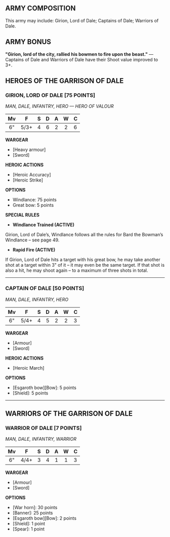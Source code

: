 ﻿## ARMY COMPOSITION

This army may include: Girion, Lord of Dale; Captains of Dale; Warriors of Dale.

## ARMY BONUS

**"Girion, lord of the city, rallied his bowmen to fire upon the beast."** — Captains of Dale and Warriors of Dale have their Shoot value improved to 3+.

## HEROES OF THE GARRISON OF DALE

<div class="unitCard" markdown>

### GIRION, LORD OF DALE [75 POINTS]
*MAN, DALE, INFANTRY, HERO — HERO OF VALOUR*

| Mv | F | S | D | A | W | C |
|:----:|:----:|:---:|:---:|:---:|:---:|:---|
| 6" | 5/3+| 4 | 6 | 2 | 2 | 6 |

**WARGEAR**

- [Heavy armour]
- [Sword]

**HEROIC ACTIONS**

- [Heroic Accuracy]
- [Heroic Strike]

**OPTIONS**

- Windlance: 75 points
- Great bow: 5 points

**SPECIAL RULES**

- **Windlance Trained (ACTIVE)**

Girion, Lord of Dale’s, Windlance follows all the rules for Bard the Bowman’s Windlance – see page 49.

- **Rapid Fire (ACTIVE)**

If Girion, Lord of Dale hits a target with his great bow, he may take another shot at a target within 3" of it – it may even be the same target. If that shot is also a hit, he may shoot again – to a maximum of three shots in total.

</div>

---

<div class="unitCard" markdown>

### CAPTAIN OF DALE [50 POINTS]
*MAN, DALE, INFANTRY, HERO*

| Mv | F | S | D | A | W | C |
|:----:|:----:|:---:|:---:|:---:|:---:|:---|
| 6" | 5/4+| 4 | 5 | 2 | 2 | 3 |

**WARGEAR**

- [Armour]
- [Sword]

**HEROIC ACTIONS**

- [Heroic March]

**OPTIONS**

- [Esgaroth bow][Bow]: 5 points
- [Shield]: 5 points

</div>

---

## WARRIORS OF THE GARRISON OF DALE

<div class="unitCard" markdown>

### WARRIOR OF DALE [7 POINTS]
*MAN, DALE, INFANTRY, WARRIOR*

| Mv | F | S | D | A | W | C |
|:----:|:----:|:---:|:---:|:---:|:---:|:---|
| 6" | 4/4+| 3 | 4 | 1 | 1 | 3 |

**WARGEAR**

- [Armour]
- [Sword]

**OPTIONS**

- [War horn]: 30 points
- [Banner]: 25 points
- [Esgaroth bow][Bow]: 2 points
- [Shield]: 1 point
- [Spear]: 1 point

</div>